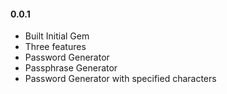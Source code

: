 <h4>0.0.1</h4>

* Built Initial Gem
* Three features
* Password Generator
* Passphrase Generator
* Password Generator with specified characters
